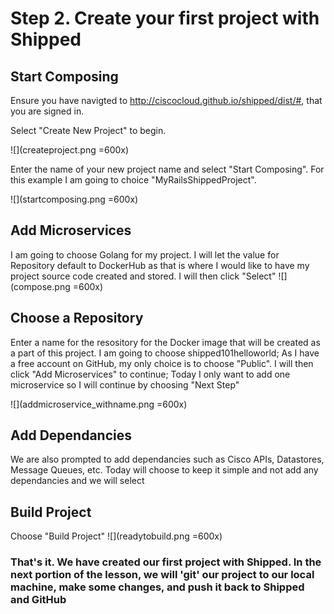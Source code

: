 # Step 2. Create your first project with Shipped    


## Start Composing

Ensure you have navigted to http://ciscocloud.github.io/shipped/dist/#, that you are signed in.

Select "Create New Project" to begin.

![](createproject.png =600x)

Enter the name of your new project name and select "Start Composing". For this example I am going to choice "MyRailsShippedProject".

![](startcomposing.png =600x)

## Add Microservices
I am going to choose Golang for my project. I will let the value for Repository default to DockerHub as that is where I would like to have my project source code created and stored. I will then click "Select"
![](compose.png =600x)

## Choose a Repository
Enter a name for the resository for the Docker image that will be created as a part of this project. I am going to choose shipped101helloworld; As I have a free account on GitHub, my only choice is to choose "Public". I will then click "Add Microservices" to continue; Today I only want to add one microservice so I will continue by choosing "Next Step"

![](addmicroservice_withname.png =600x)

## Add Dependancies
We are also prompted to add dependancies such as Cisco APIs, Datastores, Message Queues, etc. Today will choose to keep it simple and not add any dependancies and we will select 

## Build Project
Choose "Build Project"
![](readytobuild.png =600x) 

### That's it. We have created our first project with Shipped. In the next portion of the lesson, we will 'git' our project to our local machine, make some changes, and push it back to Shipped and GitHub
